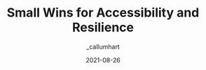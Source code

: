 ---
author: _callumhart
date: 2021-08-26
tags:
  - accessibility
  - html
target_url: https://www.callumhart.com/blog/small-wins-for-accessibility-and-resilience/
title: Small Wins for Accessibility and Resilience
---